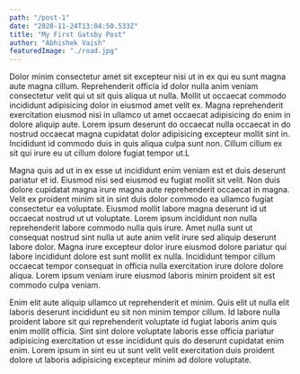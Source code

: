 ```yaml
---
path: "/post-1"
date: "2020-11-24T13:04:50.533Z"
title: "My First Gatsby Post"
author: "Abhishek Vaish"
featuredImage: "./road.jpg"
---
```


Dolor minim consectetur amet sit excepteur nisi ut in ex qui eu sunt magna aute magna cillum. Reprehenderit officia id dolor nulla anim veniam consectetur velit qui ut sit quis aliqua ut nulla. Mollit ut occaecat commodo incididunt adipisicing dolor in eiusmod amet velit ex. Magna reprehenderit exercitation eiusmod nisi in ullamco ut amet occaecat adipisicing do enim in dolore aliquip aute. Lorem ipsum deserunt do occaecat nulla occaecat in do nostrud occaecat magna cupidatat dolor adipisicing excepteur mollit sint in. Incididunt id commodo duis in quis aliqua culpa sunt non. Cillum cillum ex sit qui irure eu ut cillum dolore fugiat tempor ut.L

Magna quis ad ut in ex esse ut incididunt enim veniam est et duis deserunt pariatur et id. Eiusmod nisi sed eiusmod eu fugiat mollit sit velit. Non duis dolore cupidatat magna irure magna aute reprehenderit occaecat in magna. Velit ex proident minim sit in sint duis dolor commodo ea ullamco fugiat consectetur ea voluptate. Eiusmod mollit labore magna deserunt id ut occaecat nostrud ut ut voluptate. Lorem ipsum incididunt non nulla reprehenderit labore commodo nulla quis irure. Amet nulla sunt ut consequat nostrud sint nulla ut aute anim velit irure sed aliquip deserunt labore dolor. Magna irure excepteur dolor irure eiusmod dolore pariatur qui labore incididunt dolore est sunt mollit ex nulla. Incididunt tempor cillum occaecat tempor consequat in officia nulla exercitation irure dolore dolore aliqua. Lorem ipsum veniam irure eiusmod laboris minim proident sit est commodo culpa veniam.

Enim elit aute aliquip ullamco ut reprehenderit et minim. Quis elit ut nulla elit laboris deserunt incididunt eu sit non minim tempor cillum. Id labore nulla proident labore sit qui reprehenderit voluptate id fugiat laboris anim quis enim mollit officia. Sint sint dolore voluptate laboris esse officia pariatur adipisicing exercitation ut esse incididunt quis do deserunt cupidatat enim enim. Lorem ipsum in sint eu ut sunt velit velit exercitation duis proident dolore ut laboris adipisicing excepteur minim ad dolore voluptate.